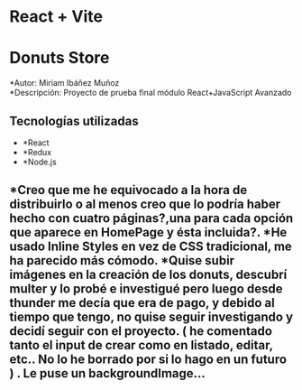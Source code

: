 # React + Vite
# Donuts Store 

*Autor: Miriam Ibáñez Muñoz  
*Descripción: Proyecto de prueba final módulo React+JavaScript Avanzado

## Tecnologías utilizadas 
- *React
- *Redux
- *Node.js



*Creo que me he equivocado a la hora de distribuirlo o al menos creo que lo podría haber hecho con cuatro páginas?,una para cada opción que aparece en HomePage y ésta incluida?.
*He usado Inline Styles en vez de CSS tradicional, me ha parecido más cómodo.
*Quise subir imágenes en la creación de los donuts, descubrí multer y lo probé e investigué pero luego desde thunder me decía que era de pago, y debido al tiempo que tengo, no quise seguir investigando y decidí seguir con el proyecto. ( he comentado tanto el input de crear como en listado, editar, etc.. No lo he borrado por si lo hago en un futuro ) . Le puse un backgroundImage...
---







